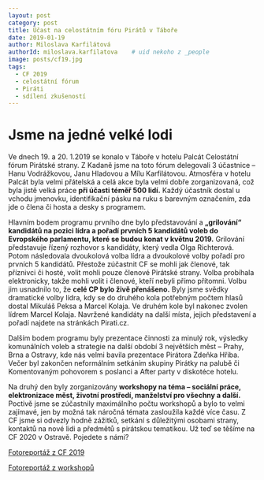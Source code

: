 ```yaml
---
layout: post
category: post
title: Účast na celostátním fóru Pirátů v Táboře  
date: 2019-01-19
author: Miloslava Karfilátová
authorId: miloslava.karfilatova    # uid nekoho z _people
image: posts/cf19.jpg
tags:
  - CF 2019
  - celostátní fórum
  - Piráti
  - sdílení zkušeností
---
```


# Jsme na jedné velké lodi 

Ve dnech 19. a 20. 1.2019 se konalo v Táboře v hotelu Palcát Celostátní fórum Pirátské strany. Z Kadaně jsme na toto fórum delegovali 3 účastnice – Hanu Vodrážkovou, Janu Hladovou a Mílu Karfilátovou. 
Atmosféra v hotelu Palcát byla velmi přátelská a celá akce byla velmi dobře zorganizovaná, což byla jistě velká práce **při účasti téměř 500 lidí.** Každý účastník dostal u vchodu jmenovku, identifikační pásku na ruku s barevným označením, zda jde o člena či hosta a desky s programem.

Hlavním bodem programu prvního dne bylo představování a **„grilování“ kandidátů na pozici lídra a pořadí prvních 5 kandidátů voleb do Evropského parlamentu, které se budou konat v květnu 2019.** Grilování představuje řízený rozhovor s kandidáty, který vedla Olga Richterová. Potom následovala dvoukolová volba lídra a dvoukolové volby pořadí pro prvních 5 kandidátů. Přestože zúčastnit CF se mohli jak členové, tak příznivci či hosté, volit mohli pouze členové Pirátské strany. Volba probíhala elektronicky, takže mohli volit i členové, kteří nebyli přímo přítomni. Volbu jim usnadnilo to, že **celé CP bylo živě přenášeno.**
Byly jsme svědky dramatické volby lídra, kdy se do druhého kola potřebným počtem hlasů dostal Mikuláš Peksa a Marcel Kolaja. Ve druhém kole byl nakonec zvolen lídrem Marcel Kolaja. Navržené kandidáty na další místa, jejich představení a  pořadí najdete na stránkách Pirati.cz.

Dalším bodem programu byly prezentace činnosti za minulý rok, výsledky komunálních voleb a strategie na další období 3 největších měst – Prahy, Brna a Ostravy, kde nás velmi bavila prezentace Pirátora Zdeňka Hřiba.
Večer byl zakončen neformálním setkáním skupiny Pirátky na palubě či Komentovaným pohovorem s poslanci a After party v diskotéce hotelu.

Na druhý den byly zorganizovány **workshopy na téma – sociální práce, elektronizace měst, životní prostředí, manželství pro všechny a další.** Poctivě jsme se zúčastnily maximálního počtu workshopů a bylo to velmi zajímavé, jen by možná tak náročná témata zasloužila každé více času.
Z CF jsme si odvezly hodně zážitků, setkání s důležitými osobami strany, kontaktů na nové lidi a předmětů s pirátskou tematikou.
Už teď se těšíme na CF 2020 v Ostravě. Pojedete s námi?


[Fotoreportáž z CF 2019](https://www.facebook.com/search/str/fotomomentky+cf+2019/stories-keyword/stories-public?esd=eyJlc2lkIjoiUzpfSTYxNjUxMjU2ODQ0MjA0MDoyMDg5MjI1NDY3ODM3NDAyIiwicHNpZCI6eyI2MTY1MTI1Njg0NDIwNDA6MjA4OTIyNTQ2NzgzNzQwMiI6IlV6cGZTVFl4TmpVeE1qVTJPRFEwTWpBME1Eb3lNRGc1TWpJMU5EWTNPRE0zTkRBeSJ9LCJjcmN0IjoidGV4dCIsImNzaWQiOiI3YjM1Zjg3N2U2MWZmZjcyNzZkMzkyZmY5NzI4ZjdiNyJ9)

[Fotoreportáž z workshopů](https://www.facebook.com/piratskelisty/photos/ms.c.eJw9kNmNBFEIAzNaAeZy~;omtGubxWzKFwYQubFXJhpf~_2QLJQoi6PQAboPmAhYtmUR7wHAcugdgR3AgX8LaMo3UdKsWvhzn1BzowwPgDLHXRSPc30l5waj7A6II3~_aQNTELjJazH0XUOfKBh54h14BLcYg901jdS3g~_oTyIP9Gwpe1uI~;HqI2hWTLXYjOU2l487PPT~_v~_ibsEp27hdcjRgrcx8YBOQf3hXYfk~_khdwsx18LvWs6TJfwf37pxBA~-~-.bps.a.2094097797350169/2094098110683471/?type=3&theater)

